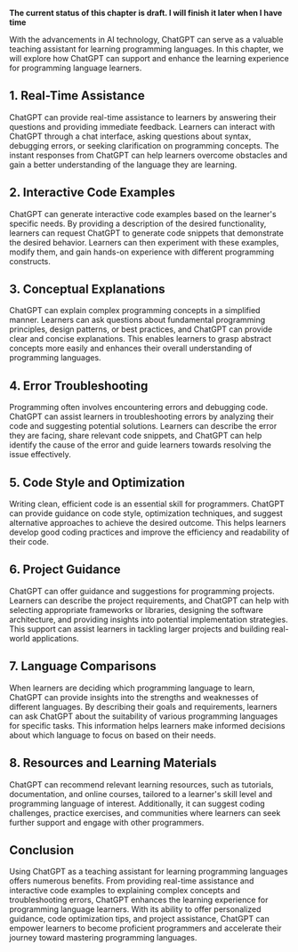 **The current status of this chapter is draft. I will finish it later when I have time**

With the advancements in AI technology, ChatGPT can serve as a valuable teaching assistant for learning programming languages. In this chapter, we will explore how ChatGPT can support and enhance the learning experience for programming language learners.

**1. Real-Time Assistance**
---------------------------

ChatGPT can provide real-time assistance to learners by answering their questions and providing immediate feedback. Learners can interact with ChatGPT through a chat interface, asking questions about syntax, debugging errors, or seeking clarification on programming concepts. The instant responses from ChatGPT can help learners overcome obstacles and gain a better understanding of the language they are learning.

**2. Interactive Code Examples**
--------------------------------

ChatGPT can generate interactive code examples based on the learner's specific needs. By providing a description of the desired functionality, learners can request ChatGPT to generate code snippets that demonstrate the desired behavior. Learners can then experiment with these examples, modify them, and gain hands-on experience with different programming constructs.

**3. Conceptual Explanations**
------------------------------

ChatGPT can explain complex programming concepts in a simplified manner. Learners can ask questions about fundamental programming principles, design patterns, or best practices, and ChatGPT can provide clear and concise explanations. This enables learners to grasp abstract concepts more easily and enhances their overall understanding of programming languages.

**4. Error Troubleshooting**
----------------------------

Programming often involves encountering errors and debugging code. ChatGPT can assist learners in troubleshooting errors by analyzing their code and suggesting potential solutions. Learners can describe the error they are facing, share relevant code snippets, and ChatGPT can help identify the cause of the error and guide learners towards resolving the issue effectively.

**5. Code Style and Optimization**
----------------------------------

Writing clean, efficient code is an essential skill for programmers. ChatGPT can provide guidance on code style, optimization techniques, and suggest alternative approaches to achieve the desired outcome. This helps learners develop good coding practices and improve the efficiency and readability of their code.

**6. Project Guidance**
-----------------------

ChatGPT can offer guidance and suggestions for programming projects. Learners can describe the project requirements, and ChatGPT can help with selecting appropriate frameworks or libraries, designing the software architecture, and providing insights into potential implementation strategies. This support can assist learners in tackling larger projects and building real-world applications.

**7. Language Comparisons**
---------------------------

When learners are deciding which programming language to learn, ChatGPT can provide insights into the strengths and weaknesses of different languages. By describing their goals and requirements, learners can ask ChatGPT about the suitability of various programming languages for specific tasks. This information helps learners make informed decisions about which language to focus on based on their needs.

**8. Resources and Learning Materials**
---------------------------------------

ChatGPT can recommend relevant learning resources, such as tutorials, documentation, and online courses, tailored to a learner's skill level and programming language of interest. Additionally, it can suggest coding challenges, practice exercises, and communities where learners can seek further support and engage with other programmers.

Conclusion
----------

Using ChatGPT as a teaching assistant for learning programming languages offers numerous benefits. From providing real-time assistance and interactive code examples to explaining complex concepts and troubleshooting errors, ChatGPT enhances the learning experience for programming language learners. With its ability to offer personalized guidance, code optimization tips, and project assistance, ChatGPT can empower learners to become proficient programmers and accelerate their journey toward mastering programming languages.
